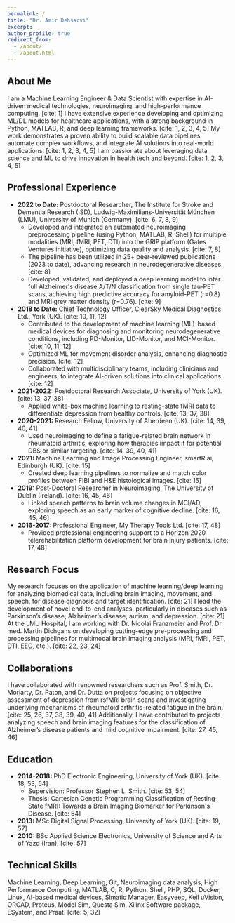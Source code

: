 ```yaml
---
permalink: /
title: "Dr. Amir Dehsarvi"
excerpt:
author_profile: true
redirect_from:
  - /about/
  - /about.html
---
```


## About Me

I am a Machine Learning Engineer & Data Scientist with expertise in AI-driven medical technologies, neuroimaging, and high-performance computing. [cite: 1] I have extensive experience developing and optimizing ML/DL models for healthcare applications, with a strong background in Python, MATLAB, R, and deep learning frameworks. [cite: 1, 2, 3, 4, 5] My work demonstrates a proven ability to build scalable data pipelines, automate complex workflows, and integrate AI solutions into real-world applications. [cite: 1, 2, 3, 4, 5] I am passionate about leveraging data science and ML to drive innovation in health tech and beyond. [cite: 1, 2, 3, 4, 5]

## Professional Experience

* **2022 to Date:** Postdoctoral Researcher, The Institute for Stroke and Dementia Research (ISD), Ludwig-Maximilians-Universität München (LMU), University of Munich (Germany). [cite: 6, 7, 8, 9]
    * Developed and integrated an automated neuroimaging preprocessing pipeline (using Python, MATLAB, R, Shell) for multiple modalities (MRI, fMRI, PET, DTI) into the GRIP platform (Gates Ventures initiative), optimizing data quality and analysis. [cite: 7, 8]
    * The pipeline has been utilized in 25+ peer-reviewed publications (2023 to date), advancing research in neurodegenerative diseases. [cite: 8]
    * Developed, validated, and deployed a deep learning model to infer full Alzheimer's disease A/T/N classification from single tau-PET scans, achieving high predictive accuracy for amyloid-PET (r=0.8) and MRI grey matter density (r=0.76). [cite: 9]
* **2018 to Date:** Chief Technology Officer, ClearSky Medical Diagnostics Ltd., York (UK). [cite: 10, 11, 12]
    * Contributed to the development of machine learning (ML)-based medical devices for diagnosing and monitoring neurodegenerative conditions, including PD-Monitor, LID-Monitor, and MCI-Monitor. [cite: 10, 11, 12]
    * Optimized ML for movement disorder analysis, enhancing diagnostic precision. [cite: 12]
    * Collaborated with multidisciplinary teams, including clinicians and engineers, to integrate AI-driven solutions into clinical applications. [cite: 12]
* **2021-2022:** Postdoctoral Research Associate, University of York (UK). [cite: 13, 37, 38]
    * Applied white-box machine learning to resting-state fMRI data to differentiate depression from healthy controls. [cite: 13, 37, 38]
* **2020-2021:** Research Fellow, University of Aberdeen (UK). [cite: 14, 39, 40, 41]
    * Used neuroimaging to define a fatigue-related brain network in rheumatoid arthritis, exploring how therapies impact it for potential DBS or similar targeting. [cite: 14, 39, 40, 41]
* **2021:** Machine Learning and Image Processing Engineer, smartR.ai, Edinburgh (UK). [cite: 15]
    * Created deep learning pipelines to normalize and match color profiles between FIBI and H&E histological images. [cite: 15]
* **2019:** Post-Doctoral Researcher in Neuroimaging, The University of Dublin (Ireland). [cite: 16, 45, 46]
    * Linked speech patterns to brain volume changes in MCI/AD, exploring speech as an early marker of cognitive decline. [cite: 16, 45, 46]
* **2016-2017:** Professional Engineer, My Therapy Tools Ltd. [cite: 17, 48]
    * Provided professional engineering support to a Horizon 2020 telerehabilitation platform development for brain injury patients. [cite: 17, 48]

## Research Focus

My research focuses on the application of machine learning/deep learning for analyzing biomedical data, including brain imaging, movement, and speech, for disease diagnosis and target identification. [cite: 21] I lead the development of novel end-to-end analyses, particularly in diseases such as Parkinson’s disease, Alzheimer’s disease, autism, and depression. [cite: 21] At the LMU Hospital, I am working with Dr. Nicolai Franzmeier and Prof. Dr. med. Martin Dichgans on developing cutting-edge pre-processing and processing pipelines for multimodal brain imaging analysis (MRI, fMRI, PET, DTI, EEG, etc.). [cite: 22, 23, 24]

## Collaborations

I have collaborated with renowned researchers such as Prof. Smith, Dr. Moriarty, Dr. Paton, and Dr. Dutta on projects focusing on objective assessment of depression from rsfMRI brain scans and investigating underlying mechanisms of rheumatoid arthritis-related fatigue in the brain. [cite: 25, 26, 37, 38, 39, 40, 41] Additionally, I have contributed to projects analyzing speech and brain imaging features for the classification of Alzheimer’s disease patients and mild cognitive impairment. [cite: 27, 45, 46]

## Education

* **2014-2018:** PhD Electronic Engineering, University of York (UK). [cite: 18, 53, 54]
    * Supervision: Professor Stephen L. Smith. [cite: 53, 54]
    * Thesis: Cartesian Genetic Programming Classification of Resting-State fMRI: Towards a Brain Imaging Biomarker for Parkinson's Disease. [cite: 54]
* **2013:** MSc Digital Signal Processing, University of York (UK). [cite: 19, 57]
* **2010:** BSc Applied Science Electronics, University of Science and Arts of Yazd (Iran). [cite: 57]

## Technical Skills

Machine Learning, Deep Learning, Git, Neuroimaging data analysis, High Performance Computing, MATLAB, C, R, Python, Shell, PHP, SQL, Docker, Linux, AI-based medical devices, Simatic Manager, Easyveep, Keil uVision, ORCAD, Proteus, Model Sim, Questa Sim, Xilinx Software package, ESystem, and Praat. [cite: 5, 32]